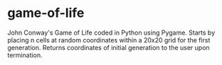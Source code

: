 # game-of-life

John Conway's Game of Life coded in Python using Pygame.
Starts by placing n cells at random coordinates within a 20x20 grid for the first generation.
Returns coordinates of initial generation to the user upon termination.
